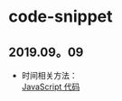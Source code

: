# code-snippet
2019.09。09
---
* 时间相关方法：<br>
[JavaScript 代码](https://mathilda-chen.github.io/timeUtil.js)
